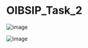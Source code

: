 # OIBSIP_Task_2

![image](https://github.com/Agent47UG/OIBSIP_Task_2/assets/96368299/9cdc33ba-acab-4ac5-8840-78ee20f9f2b9)

![image](https://github.com/Agent47UG/OIBSIP_Task_2/assets/96368299/035701b0-ba17-4e3d-a588-804a399fcfed)
